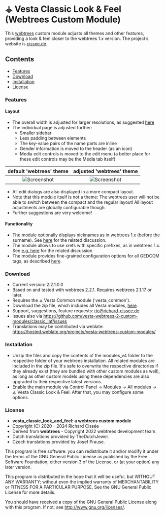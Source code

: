 
# ⚶ Vesta Classic Look & Feel (Webtrees Custom Module)

This [webtrees](https://www.webtrees.net/) custom module adjusts all themes and other features, providing a look & feel closer to the webtrees 1.x version.
The project’s website is [cissee.de](https://cissee.de).

## Contents

* [Features](#features)
* [Download](#download)
* [Installation](#installation)
* [License](#license)

### Features<a name="features"/>

#### Layout

* The overall width is adjusted for larger resolutions, as suggested [here](https://www.webtrees.net/index.php/en/forum/3-help-for-2-0-alpha/32882-solved-support-for-bigger-monitors#70135)
* The individual page is adjusted further:
    * Smaller sidebar
    * Less padding between elements
    * The key-value pairs of the name parts are inline
    * Gender information is moved to the header (as an icon)
    * Media edit controls is moved to the edit menu (a better place for these edit controls may be the Media tab itself)

default 'webtrees' theme   |  adjusted 'webtrees' theme
:-------------------------:|:-------------------------:
![Screenshot](individual.png) | ![Screenshot](individual_compact.png)

* All edit dialogs are also displayed in a more compact layout.
* Note that this module itself is not a theme: The webtrees user will not be able to switch between the compact and the regular layout! All layout adjustments are globally configurable though.
* Further suggestions are very welcome!

#### Functionality

* The module optionally displays nicknames as in webtrees 1.x (before the surname). See [here](https://github.com/fisharebest/webtrees/issues/1401) for the related discussion.
* The module allows to use xrefs with specific prefixes, as in webtrees 1.x. See [e.g. here](https://www.webtrees.net/index.php/en/forum/help-for-2-0/33978-identities-in-gedcom-file) for the related discussion.
* The module provides fine-grained configuration options for all GEDCOM tags, as described [here](https://github.com/vesta-webtrees-2-custom-modules/vesta_common/blob/master/docs/GEDCOMTags.md).

### Download<a name="download"/>

* Current version: 2.2.1.0.0
* Based on and tested with webtrees 2.2.1. Requires webtrees 2.1.17 or later.
* Requires the ⚶ Vesta Common module ('vesta_common').
* Download the zip file, which includes all Vesta modules, [here](https://cissee.de/vesta.latest.zip).
* Support, suggestions, feature requests: <ric@richard-cissee.de>
* Issues also via <https://github.com/vesta-webtrees-2-custom-modules/classic_laf/issues>
* Translations may be contributed via weblate: <https://hosted.weblate.org/projects/vesta-webtrees-custom-modules/>

### Installation<a name="installation"/>

* Unzip the files and copy the contents of the modules_v4 folder to the respective folder of your webtrees installation. All related modules are included in the zip file. It's safe to overwrite the respective directories if they already exist (they are bundled with other custom modules as well), as long as other custom models using these dependencies are also upgraded to their respective latest versions.
* Enable the main module via Control Panel -> Modules -> All modules -> ⚶ Vesta Classic Look & Feel. After that, you may configure some options.

### License<a name="license"/>

* **vesta_classic_look_and_feel: a webtrees custom module**
* Copyright (C) 2020 – 2024 Richard Cissée
* Derived from **webtrees** - Copyright 2022 webtrees development team.
* Dutch translations provided by TheDutchJewel.
* Czech translations provided by Josef Prause.

This program is free software: you can redistribute it and/or modify
it under the terms of the GNU General Public License as published by
the Free Software Foundation, either version 3 of the License, or
(at your option) any later version.

This program is distributed in the hope that it will be useful,
but WITHOUT ANY WARRANTY; without even the implied warranty of
MERCHANTABILITY or FITNESS FOR A PARTICULAR PURPOSE. See the
GNU General Public License for more details.

You should have received a copy of the GNU General Public License
along with this program. If not, see <http://www.gnu.org/licenses/>.
